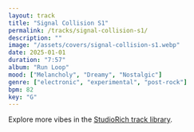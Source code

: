 ```yaml
---
layout: track
title: "Signal Collision S1"
permalink: /tracks/signal-collision-s1/
description: ""
image: "/assets/covers/signal-collision-s1.webp"
date: 2025-01-01
duration: "7:57"
album: "Run Loop"
mood: ["Melancholy", "Dreamy", "Nostalgic"]
genre: ["electronic", "experimental", "post-rock"]
bpm: 82
key: "G"
---
```


Explore more vibes in the [StudioRich track library](/tracks/).
